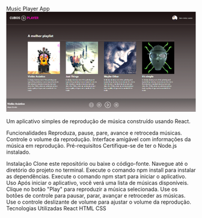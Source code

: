 Music Player App
![print](https://github.com/LanderMatheus/Music-Player-React/blob/main/Captura%20de%20tela%202023-08-18%20210439.png)

Um aplicativo simples de reprodução de música construído usando React.

Funcionalidades
Reproduza, pause, pare, avance e retroceda músicas.
Controle o volume da reprodução.
Interface amigável com informações da música em reprodução.
Pré-requisitos
Certifique-se de ter o Node.js instalado.

Instalação
Clone este repositório ou baixe o código-fonte.
Navegue até o diretório do projeto no terminal.
Execute o comando npm install para instalar as dependências.
Execute o comando npm start para iniciar o aplicativo.
Uso
Após iniciar o aplicativo, você verá uma lista de músicas disponíveis.
Clique no botão "Play" para reproduzir a música selecionada.
Use os botões de controle para pausar, parar, avançar e retroceder as músicas.
Use o controle deslizante de volume para ajustar o volume da reprodução.
Tecnologias Utilizadas
React
HTML
CSS

